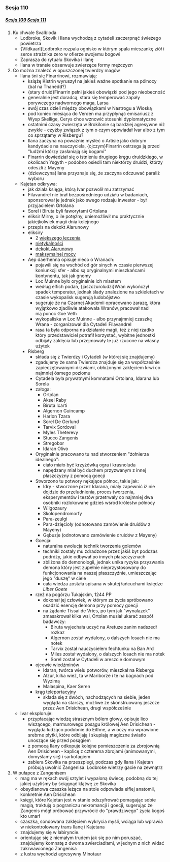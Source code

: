 ### Sesja 110
##### [Sesja 109](#sesja-109) [Sesja 111](#sesja-111)
1. Ku chwale Svalbloda
    - Lodbroke, Skovik i Ilana wychodzą z cytadeli zaczerpnąć świeżego powietrza
    - {Vildkaarl}Lodbroke rozpala ognisko w którym spala mieszankę ziół i serce strażnika zero w ofierze swojemu bogowi
    - Zaprasza do rytuału Skovika i Ilanę
    - Ilana w transie obserwuje zwierzęce formy mężczyzn
2. Co można znaleźć w opuszczonej twierdzy magów
    - Ilana śni się Finarrinowi, rozmawiają:
        - książę Kistrin wyruszył na jakieś ważne spotkanie na północy (bal na Thanedd?)
        - {stary druid}Finarrin pełni jakieś obowiązki pod jego nieobecność
        - generalnie jest doradcą, stara się temperować zapały porywczego nadwornego maga, Larsa
        - swój czas dzieli między obowiązkami w Nastrogu a Wioską
        - pod koniec miesiąca do Verden ma przypłynąć emisariusz z Wysp Skellige, Cerys chce wznowić stosunki dyplomatyczne
        - ostatnimi czasy zwierzęta w Brokilonie są bardziej agresywne niż zwykle - czyżby związek z tym o czym opowiadał Ivar albo z tym co sprzątamy w Risbergu?
        - Ilana zaczyna na poważnie myśleć o Artisie jako dobrym kandydacie na nauczyciela, {ojczym}Finarrin ostrzega ją przed "ludźmi którzy zasłaniają się bogami"
        - Finarrin dowiedział się o istnieniu drugiego kręgu druidzkiego, w okolicach Ysgyth - podobno osiedli tam niektórzy druidzi, którzy odeszli z Mayeny
        - {dziewczyna}Ilana przyznaje się, że zaczyna odczuwać paraliż wyboru
    - Kajetan odkrywa:
        - jak działa księga, którą Ivar pozwolił mu zatrzymać
        - Filavandrel nie brał bezpośredniego udziału w badaniach, sponsorował je jednak jako swego rodzaju inwestor - był przyjacielem Ortolana
        - Sorel i Biruta byli faworytami Ortolana
        - eliksir Mirny, o ile potężny, uniemożliwił mu praktycznie jakiejkolwiek magii dnia kolejnego
        - przepis na dekokt Alarunowy
        - eliksiry
            - 2 [większego leczenia](https://5e.tools/items.html#potion%20of%20greater%20healing_dmg)
            - [nietykalności](https://5e.tools/items.html#potion%20of%20invulnerability_dmg)
            - [dekokt Alarunowy](https://5e.tools/items.html#potion%20of%20longevity_dmg)
            - [maksymalnej mocy](https://5e.tools/items.html#potion%20of%20maximum%20power_egw)
        - Aep daerhenna opisuje nieco o Wranach:
            - pojawili się na wschód od gór sinych w czasie pierwszej koniunkcji sfer - albo są oryginalnymi mieszkańcami kontynentu, tak jak gnomy
            - Loc Muinne było oryginalnie ich miastem
            - według elfich podań, {jaszczuroludzi}Wran wykończył spadek temperatur, jednak ślady znalezione na szkieletach w czasie wykopalisk sugerują ludobójstwo
            - sugeruje że na Czarnej Akademii opracowano zarazę, która wyjątkowo zjadliwie atakowała Wranów, pracował nad nią ponoć Goe Veth
            - wykopaliska w Loc Muinne - albo przynajmniej czaszkę Wrana - zorganizował dla Cytadeli Filavandrel
            - rasa ta była odporna na działanie magii, też z niej rzadko który przedstawiciel potrafił korzystać, wybitne jednostki odbijały zaklęcia lub przejmowały te już rzucone na własny użytek
        - Risberg
            - składa się z Twierdzy i Cytadeli (w której się znajdujemy)
            - zgadujemy że sama Twierdza znajduje się za współcześnie zapieczętowanymi drzwiami, obłożonymi zaklęciem krwi co najmniej ósmego poziomu
            - Cytadela była prywatnymi komnatami Ortolana, Idarana lub Sorela
            - załoga:
                - Ortolan
                - Aksel Raby
                - Biruta Icarti
                - Algernon Guincamp
                - Harlon Tzara
                - Sorel De Gerlund
                - Tarvix Sordoval
                - Myles Theterevy
                - Stucco Zangenis
                - Stregobor
                - Idaran Olivo
            - Oryginalnie pracowano tu nad stworzeniem "żołnierza idealnego":
                - ciało miało być krzyżówką ogra i krasnoluda
                - napędzany miał być duchem przyzwanym z innej płaszczyzny z pomocą goecji
            - Stworzono tu potwory nękające północ, takie jak:
                - Idry - stworzone przez Idarana, miały zapewnić iż nie dojdzie do przeludnienia, proces tworzenia, eksperymentów i testów przetrwały co najmniej dwa osobniki rozlokowane gdzieś wśród królestw północy
                - Wilgozaury
                - Skolopendromorfy
                - Para-zeulgi
                - Para-dzięcioły (odnotowano zamówienie druidów z Mayeny)
                - Gębuzje (odnotowano zamówienie druidów z Mayeny)
            - Goecja:
                - naturalna ewolucja technik tworzenia golemów
                - techniki zostały mu zdradzone przez jakiś byt podczas podróży, jakie odbywał po innych płaszczyznach
                - zbliżona do demonologii, jednak unika ryzyka przyzwania demona który jest zupełnie nieprzystosowany do funkcjonowania na naszej płaszczyźnie, umieszczając jego "duszę" w ciele
                - cała wiedza została spisana w skutej łańcuchami księdze _Liber Goete_
            - rzeź na pogórzu Tukajskim, 1244 PP
                - dokonał jej człowiek, w którym za życia spróbowano osadzić esencję demona przy pomocy goecji
                - na żądanie Tissai de Vries, po tym jak "wynalazek" zmasakrował kilka wsi, Ortolan musiał ukarać zespół badawczy:
                    - Biruta wyjechała uczyć na Aretuze zanim nadszedł rozkaz
                    - Algernon został wydalony, o dalszych losach nie ma notek
                    - Tarvix został nauczycielem fechtunku na Ban Ard
                    - Miles został wydalony, o dalszych losach nie ma notek
                    - Sorel został w Cytadeli w areszcie domowym
            - ojcowie wiedźminów
                - Idaran, twórca wielu potworów, mieszkał na Risbergu
                - Alzur, kilka wież, ta w Mariborze i te na bagnach pod Wyzimą
                - Malaspina, Kaer Seren
            - krąg teleportacyjny
                - składa się z dwóch, nachodzących na siebie, jeden wygląda na starszy, możliwe że skonstruowany jeszcze przez Aen Drisichean, drugi współcześnie
    - Ivar eksploruje:
        - przypłacając wiedzę strasznym bólem głowy, opisuje lico wiszącego, marmurowego posągu królowej Aen Drisichean - wygląda łudząco podobnie do Eithne, a w oczy ma wprawione srebrne płytki, które odbijają i skupiają magiczne światło unoszące się przed posągiem
        - z pomocą Ilany odkopuje kolejne pomieszczenie za zbrojownią Aen Drisichean - kaplicę z czterema zbrojami (animowanymi, domyślamy się) i sarkofagiem
        - zabiera Skovika na przeszpiegi, podczas gdy Ilana i Kajetan próbują uwolnić Zangenisa. Lodbroke wietrzy gacie na zewnątrz
3. W pułapce z Zangenisem
    - mag ma w rękach swój sztylet i wypaloną świecę, podobną do tej jakiej użyliśmy by ściągnąć klątwę ze Skovika
    - obsydianowa czaszka leżąca na stole odpowiada elfiej anatomii, konkretnie Aen Drisichean
    - księgi, które Kajetan jest w stanie odszyfrować pomagając sobie magią, traktują o pograniczu nekromancji i goecji, sugerując że Zangenis mógł próbować przywrócić do "prawdziwego" życia kogoś kto umarł
    - czaszka, sondowana zaklęciem wykrycia myśli, wciąga lub wprawia w niekontrolowany trans Ilanę i Kajetana
    - znajdujemy się w labiryncie.
    - orientując się z niemałym trudem jak się po nim poruszać, znajdujemy komnatę z dwoma zwierciadłami, w jednym z nich widać zakrwawionego Zangenisa
    - z lustra wychodzi agresywny Minotaur